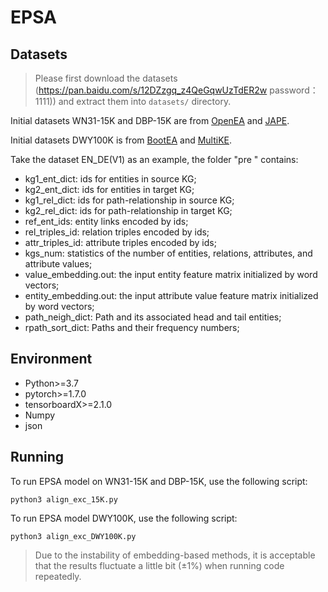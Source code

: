 # EPSA

## Datasets

> Please first download the datasets (https://pan.baidu.com/s/12DZzgq_z4QeGqwUzTdER2w   password：1111)) and extract them into `datasets/` directory.

Initial datasets WN31-15K and DBP-15K are from [OpenEA](https://github:com/nju-websoft/OpenEA) and [JAPE](https://github.com/nju-websoft/JAPE).

Initial datasets DWY100K is from  [BootEA](https://github.com/nju-websoft/BootEA) and [MultiKE](https://github.com/nju-websoft/MultiKE).

Take the dataset EN_DE(V1) as an example, the folder "pre " contains:
* kg1_ent_dict: ids for entities in source KG;
* kg2_ent_dict: ids for entities in target KG;
* kg1_rel_dict: ids for path-relationship in source KG;
* kg2_rel_dict: ids for path-relationship in target KG;
* ref_ent_ids: entity links encoded by ids;
* rel_triples_id: relation triples encoded by ids;
* attr_triples_id: attribute triples encoded by ids;
* kgs_num: statistics of the number of entities, relations, attributes, and attribute values;
* value_embedding.out: the input entity feature matrix initialized by word vectors;
* entity_embedding.out: the input attribute value feature matrix initialized by word vectors;
* path_neigh_dict: Path and its associated head and tail entities;
* rpath_sort_dict: Paths and their frequency numbers;

## Environment

* Python>=3.7
* pytorch>=1.7.0
* tensorboardX>=2.1.0
* Numpy
* json


## Running

To run EPSA model on WN31-15K and DBP-15K, use the following script:
```
python3 align_exc_15K.py
```
To run EPSA model DWY100K, use the following script:
```
python3 align_exc_DWY100K.py
```

> Due to the instability of embedding-based methods, it is acceptable that the results fluctuate a little bit (±1%) when running code repeatedly.



